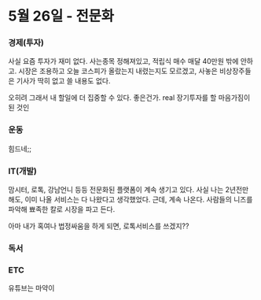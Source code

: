 # 5월 26일 - 전문화

### 경제\(투자\)

사실 요즘 투자가 재미 없다. 사는종목 정해져있고, 적립식 매수 매달 40만원 밖에 안하고. 시장은 조용하고 오늘 코스피가 올랐는지 내렸는지도 모르겠고, 사놓은 비상장주들은 기사가 딱히 없고 쓸 내용도 없다.

오히려 그래서 내 할일에 더 집중할 수 있다. 좋은건가. real 장기투자를 할 마음가짐이 된 것인 

### 운동

힘드네;;

### IT\(개발\)

맘시터, 로톡, 강남언니 등등 전문화된 플랫폼이 계속 생기고 있다. 사실 나는 2년전만 해도, 이미 나올 서비스는 다 나왔다고 생각했었다. 근데, 계속 나온다. 사람들의 니즈를 파악해 뾰족한 칼로 시장을 파고 든다.

아마 내가 혹여나 법정싸움을 하게 되면, 로톡서비스를 쓰겠지??

### 독서



### ETC

유튜브는 마약이

